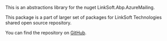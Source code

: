 This is an abstractions library for the nuget LinkSoft.Abp.AzureMailing.

This package is a part of larger set of packages for LinkSoft Technologies shared open source repository.

You can find the repository on [GitHub](https://github.com/Linksofteu/LinkSoft).